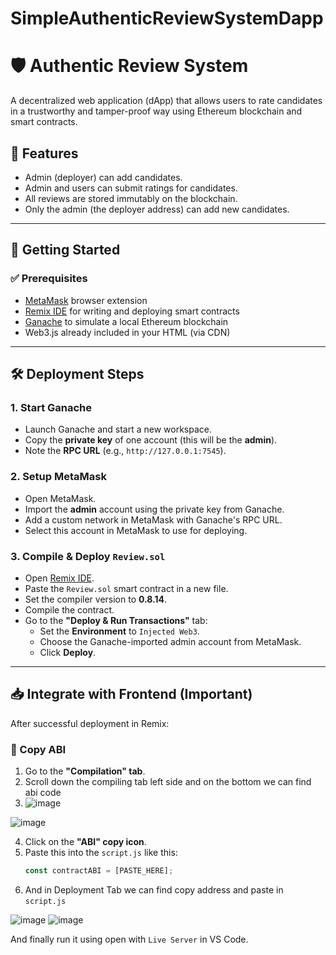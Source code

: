 ﻿# SimpleAuthenticReviewSystemDapp
# 🛡️ Authentic Review System

A decentralized web application (dApp) that allows users to rate candidates in a trustworthy and tamper-proof way using Ethereum blockchain and smart contracts.

## 📌 Features

- Admin (deployer) can add candidates.
- Admin and users can submit ratings for candidates.
- All reviews are stored immutably on the blockchain.
- Only the admin (the deployer address) can add new candidates.

---

## 🚀 Getting Started

### ✅ Prerequisites

- [MetaMask](https://metamask.io/) browser extension
- [Remix IDE](https://remix.ethereum.org/) for writing and deploying smart contracts
- [Ganache](https://trufflesuite.com/ganache/) to simulate a local Ethereum blockchain
- Web3.js already included in your HTML (via CDN)

---

## 🛠️ Deployment Steps

### 1. Start Ganache

- Launch Ganache and start a new workspace.
- Copy the **private key** of one account (this will be the **admin**).
- Note the **RPC URL** (e.g., `http://127.0.0.1:7545`).

### 2. Setup MetaMask

- Open MetaMask.
- Import the **admin** account using the private key from Ganache.
- Add a custom network in MetaMask with Ganache's RPC URL.
- Select this account in MetaMask to use for deploying.

### 3. Compile & Deploy `Review.sol`

- Open [Remix IDE](https://remix.ethereum.org/).
- Paste the `Review.sol` smart contract in a new file.
- Set the compiler version to **0.8.14**.
- Compile the contract.
- Go to the **"Deploy & Run Transactions"** tab:
  - Set the **Environment** to `Injected Web3`.
  - Choose the Ganache-imported admin account from MetaMask.
  - Click **Deploy**.

---

## 📥 Integrate with Frontend (Important)

After successful deployment in Remix:

### 🔹 Copy ABI

1. Go to the **"Compilation" tab**.
2. Scroll down the compiling tab left side and on the bottom we can find abi code
3. ![image](https://github.com/user-attachments/assets/9f121452-1d51-43e3-97d0-1e93d12fd7f1)

![image](https://github.com/user-attachments/assets/45e3c813-ec51-497d-9bdf-5bff32074463)


4. Click on the **"ABI" copy icon**.
5. Paste this into the `script.js` like this:
   ```js
   const contractABI = [PASTE_HERE];
6. And in Deployment Tab we can find copy address and paste in `script.js`


![image](https://github.com/user-attachments/assets/eb5741d6-ff96-4523-8516-ca781b58aa60)
![image](https://github.com/user-attachments/assets/b68f0c06-b01f-4452-9cc1-43af15269561)


And finally run it using open with `Live Server` in VS Code.

